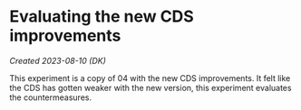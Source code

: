 # Evaluating the new CDS improvements

*Created 2023-08-10 (DK)*

This experiment is a copy of 04 with the new CDS improvements.
It felt like the CDS has gotten weaker with the new version, this experiment evaluates the countermeasures.